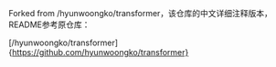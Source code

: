 Forked from /hyunwoongko/transformer，该仓库的中文详细注释版本，README参考原仓库：

[/hyunwoongko/transformer]{https://github.com/hyunwoongko/transformer}
